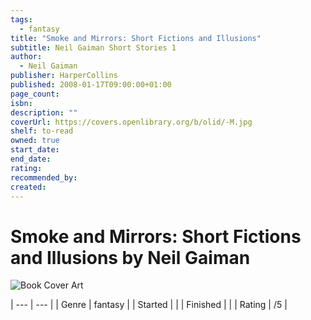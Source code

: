 ```yaml
---
tags:
  - fantasy
title: "Smoke and Mirrors: Short Fictions and Illusions"
subtitle: Neil Gaiman Short Stories 1
author:
  - Neil Gaiman
publisher: HarperCollins
published: 2008-01-17T09:00:00+01:00
page_count: 
isbn: 
description: ""
coverUrl: https://covers.openlibrary.org/b/olid/-M.jpg
shelf: to-read
owned: true
start_date: 
end_date: 
rating: 
recommended_by: 
created: 
---
```


# Smoke and Mirrors: Short Fictions and Illusions by Neil Gaiman

![Book Cover Art](https://covers.openlibrary.org/b/olid/-M.jpg)


| --- | --- |
| Genre | fantasy |
| Started |  |
| Finished |  |
| Rating | /5 |

